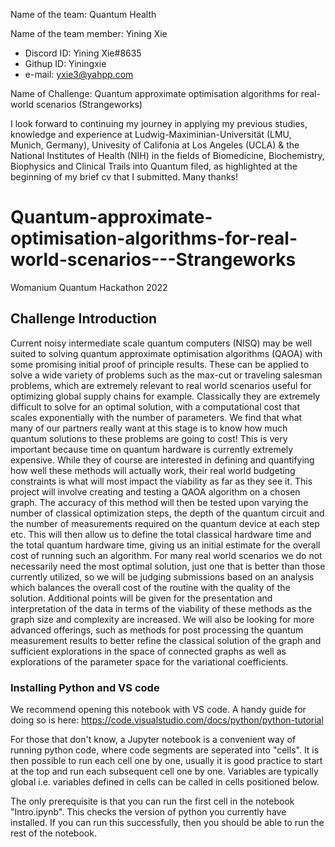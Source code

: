 Name of the team: Quantum Health

Name of the team member: Yining Xie 
- Discord ID:	Yining Xie#8635
- Githup ID:	Yiningxie
- e-mail:		  yxie3@yahpp.com

Name of Challenge: Quantum approximate optimisation algorithms for real-world scenarios (Strangeworks)

I look forward to continuing my journey in applying my previous studies, knowledge and experience at Ludwig-Maximinian-Universität (LMU, Munich, Germany), Univesity of Califonia at Los Angeles (UCLA) & the National Institutes of Health (NIH) in the fields of Biomedicine, Biochemistry, Biophysics and Clinical Trails into Quantum filed, as highlighted at the beginning of my brief cv that I submitted. Many thanks! 


# Quantum-approximate-optimisation-algorithms-for-real-world-scenarios---Strangeworks
Womanium Quantum Hackathon 2022

## Challenge Introduction
Current noisy intermediate scale quantum computers (NISQ) may be well suited to solving quantum approximate optimisation algorithms (QAOA) with some promising initial proof of principle results. These can be applied to solve a wide variety of problems such as the max-cut or traveling salesman problems, which are extremely relevant to real world scenarios useful for optimizing global supply chains for example. Classically they are extremely difficult to solve for an optimal solution, with a computational cost that scales exponentially with the number of parameters. 
We find that what many of our partners really want at this stage is to know how much quantum solutions to these problems are going to cost! This is very important because time on quantum hardware is currently extremely expensive. While they of course are interested in defining and quantifying how well these methods will actually work, their real world budgeting constraints is what will most impact the viability as far as they see it. 
This project will involve creating and testing a QAOA algorithm on a chosen graph. The accuracy of this method will then be tested upon varying the number of classical optimization steps, the depth of the quantum circuit and the number of measurements required on the quantum device at each step etc. This will then allow us to define the total classical hardware time and the total quantum hardware time, giving us an initial estimate for the overall cost of running such an algorithm.
For many real world scenarios we do not necessarily need the most optimal solution, just one that is better than those currently utilized, so we will be judging submissions based on an analysis which balances the overall cost of the routine with the quality of the solution. Additional points will be given for the presentation and interpretation of the data in terms of the viability of these methods as the graph size and complexity are increased. We will also be looking for more advanced offerings, such as methods for post processing the quantum measurement results to better refine the classical solution of the graph and sufficient explorations in the space of connected graphs as well as explorations of the parameter space for the variational coefficients.

### Installing Python and VS code

We recommend opening this notebook with VS code. A handy guide for doing so is here: https://code.visualstudio.com/docs/python/python-tutorial   

For those that don't know, a Jupyter notebook is a convenient way of running python code, where code segments are seperated into "cells". It is then possible to run each cell one by one, usually it is good practice to start at the top and run each subsequent cell one by one. Variables are typically global i.e. variables defined in cells can be called in cells positioned below. 

The only prerequisite is that you can run the first cell in the notebook "Intro.ipynb". This checks the version of python you currently have installed. If you can run this successfully, then you should be able to run the rest of the notebook. 

